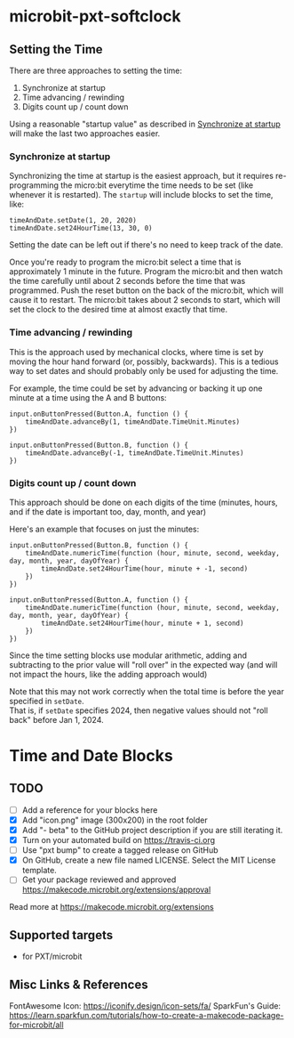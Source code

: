# microbit-pxt-softclock

## Setting the Time 

There are three approaches to setting the time:

1. Synchronize at startup 
2. Time advancing / rewinding 
3. Digits count up / count down 

Using a reasonable "startup value" as described in [Synchronize at startup](#synchronize-at-startup) will make the last two approaches easier.

### Synchronize at startup

Synchronizing the time at startup is the easiest approach, but it requires re-programming the micro:bit everytime the time needs to be set (like whenever it is restarted).  The `startup` will include blocks to set the time, like:

```blocks
timeAndDate.setDate(1, 20, 2020)
timeAndDate.set24HourTime(13, 30, 0)
```
Setting the date can be left out if there's no need to keep track of the date. 

Once you're ready to program the micro:bit select a time that is approximately 1 minute in  the future.  Program the micro:bit and then watch the time carefully until about 2 seconds before the time that was programmed.  Push the reset button on the back of the micro:bit, which will cause it to restart.  The micro:bit takes about 2 seconds to start, which will set the clock to the desired time at almost exactly that time.

### Time advancing / rewinding 

This is the approach used by mechanical clocks, where time is
 set by moving the hour hand forward (or, possibly, backwards). 
  This is  a tedious way to set dates and should probably only be used for adjusting the time. 
  
For example, the time could be set by advancing or backing it up one minute at a time using the A and B buttons:

```blocks
input.onButtonPressed(Button.A, function () {
    timeAndDate.advanceBy(1, timeAndDate.TimeUnit.Minutes)
})

input.onButtonPressed(Button.B, function () {
    timeAndDate.advanceBy(-1, timeAndDate.TimeUnit.Minutes)
})
```

### Digits count up / count down 

This approach should be done on each digits of the time (minutes, hours, and if the date is important too, day, month, and year)

Here's an example that focuses on just the minutes:

```blocks
input.onButtonPressed(Button.B, function () {
    timeAndDate.numericTime(function (hour, minute, second, weekday, day, month, year, dayOfYear) {
        timeAndDate.set24HourTime(hour, minute + -1, second)
    })
})

input.onButtonPressed(Button.A, function () {
    timeAndDate.numericTime(function (hour, minute, second, weekday, day, month, year, dayOfYear) {
        timeAndDate.set24HourTime(hour, minute + 1, second)
    })
})
```

Since the time setting blocks use modular arithmetic, adding and subtracting to the prior value will 
"roll over" in the expected way (and will not impact the hours, like the adding approach would)

Note that this may not work correctly when the total time is before the year specified in ``setDate``.  
That is, if ``setDate`` specifies 2024, then negative values should not "roll back" before Jan 1, 2024. 

# Time and Date Blocks


## TODO

- [ ] Add a reference for your blocks here
- [X] Add "icon.png" image (300x200) in the root folder
- [X] Add "- beta" to the GitHub project description if you are still iterating it.
- [X] Turn on your automated build on https://travis-ci.org
- [ ] Use "pxt bump" to create a tagged release on GitHub
- [X] On GitHub, create a new file named LICENSE. Select the MIT License template.
- [ ] Get your package reviewed and approved https://makecode.microbit.org/extensions/approval

Read more at https://makecode.microbit.org/extensions

## Supported targets

* for PXT/microbit

## Misc Links & References

FontAwesome Icon: https://iconify.design/icon-sets/fa/ 
SparkFun's Guide: https://learn.sparkfun.com/tutorials/how-to-create-a-makecode-package-for-microbit/all

<script src="https://makecode.com/gh-pages-embed.js"></script><script>makeCodeRender("{{ site.makecode.home_url }}", "{{ site.github.owner_name }}/{{ site.github.repository_name }}");</script>
